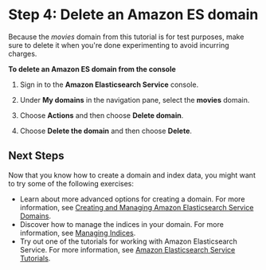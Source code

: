 # Step 4: Delete an Amazon ES domain<a name="es-gsg-deleting"></a>

Because the *movies* domain from this tutorial is for test purposes, make sure to delete it when you're done experimenting to avoid incurring charges\.

**To delete an Amazon ES domain from the console**

1. Sign in to the **Amazon Elasticsearch Service** console\.

1. Under **My domains** in the navigation pane, select the **movies** domain\.

1. Choose **Actions** and then choose **Delete domain**\.

1. Choose **Delete the domain** and then choose **Delete**\.

## Next Steps<a name="es-gsg-nextsteps-document"></a>

Now that you know how to create a domain and index data, you might want to try some of the following exercises:
+ Learn about more advanced options for creating a domain\. For more information, see [Creating and Managing Amazon Elasticsearch Service Domains](es-createupdatedomains.md)\.
+ Discover how to manage the indices in your domain\. For more information, see [Managing Indices](managing-indices.md)\.
+ Try out one of the tutorials for working with Amazon Elasticsearch Service\. For more information, see [Amazon Elasticsearch Service Tutorials](tutorials.md)\.